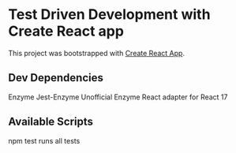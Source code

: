 # Test Driven Development with Create React app

This project was bootstrapped with [Create React App](https://github.com/facebook/create-react-app).

## Dev Dependencies
Enzyme
Jest-Enzyme
Unofficial Enzyme React adapter for React 17

## Available Scripts
npm test runs all tests

